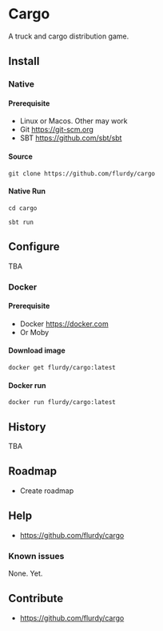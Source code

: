 # Cargo

A truck and cargo distribution game.

## Install


### Native

#### Prerequisite

* Linux or Macos. Other may work
* Git https://git-scm.org
* SBT https://github.com/sbt/sbt

#### Source

    git clone https://github.com/flurdy/cargo

#### Native Run

    cd cargo

    sbt run

## Configure   

TBA

### Docker

#### Prerequisite

* Docker https://docker.com
* Or Moby

#### Download image

    docker get flurdy/cargo:latest

#### Docker run

    docker run flurdy/cargo:latest

## History

TBA

## Roadmap

* Create roadmap

## Help

* https://github.com/flurdy/cargo

### Known issues

None. Yet.

## Contribute

* https://github.com/flurdy/cargo
